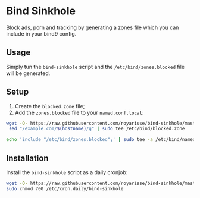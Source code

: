 # Bind Sinkhole

Block ads, porn and tracking by generating a zones file which you can include 
in your bind9 config.

## Usage

Simply tun the `bind-sinkhole` script and the `/etc/bind/zones.blocked` file 
will be generated.

## Setup

1. Create the `blocked.zone` file;
2. Add the `zones.blocked` file to your `named.conf.local`:

```bash
wget -O- https://raw.githubusercontent.com/royarisse/bind-sinkhole/master/blocked.zone --quiet | \
 sed "/example.com/$(hostname)/g" | sudo tee /etc/bind/blocked.zone

echo 'include "/etc/bind/zones.blocked";' | sudo tee -a /etc/bind/named.conf.local
```

## Installation

Install the `bind-sinkhole` script as a daily cronjob:

```bash
wget -O- https://raw.githubusercontent.com/royarisse/bind-sinkhole/master/bind-sinkhole --quiet | sudo tee /etc/cron.daily/bind-sinkhole
sudo chmod 700 /etc/cron.daily/bind-sinkhole
```
